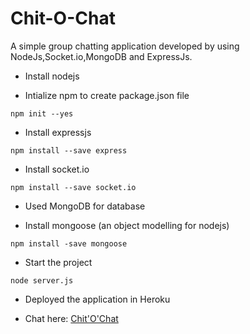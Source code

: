 # Chit-O-Chat
A simple group chatting application developed by using NodeJs,Socket.io,MongoDB and ExpressJs.

- Install nodejs

- Intialize npm to create package.json file

`npm init --yes`

- Install expressjs

`npm install --save express`

- Install socket.io

`npm install --save socket.io`

- Used MongoDB for database

- Install mongoose (an object modelling for nodejs)

`npm install -save mongoose`

- Start the project 

`node server.js`

- Deployed the application in Heroku

- Chat here:
    <a href="https://damp-beyond-42165.herokuapp.com/">Chit'O'Chat</a>
